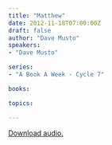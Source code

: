 ```yaml
---
title: "Matthew"
date: 2012-11-18T07:00:00Z
draft: false
author: "Dave Musto"
speakers:
- "Dave Musto"

series:
- "A Book A Week - Cycle 7"

books:

topics:

---
```

[Download audio.](https://s3.amazonaws.com/highway/sermons/2012_11/18__Matthew.mp3)
